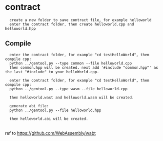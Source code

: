 # contract

      create a new folder to save contract file, for example helloworld
      enter the contract folder, then create helloworld.cpp and helloworld.hpp

## Compile

      enter the contract folder, for example "cd testHelloWorld", then compile cpp:
      python ../gentool.py --type common --file helloworld.cpp
      then common.hpp will be created. next add '#include "common.hpp"' as the last "#include" to your helloWorld.cpp.
      
      enter the contract folder, for example "cd testHelloWorld", then compile cpp:
      python ../gentool.py --type wasm --file helloworld.cpp
    
      then helloworld.wast and helloworld.wasm will be created.
    
      generate abi file:
      python ../gentool.py --file helloworld.hpp
    
      then helloworld.abi will be created.

​      
ref to https://github.com/WebAssembly/wabt